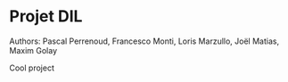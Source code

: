 Projet DIL
==========

Authors: Pascal Perrenoud, Francesco Monti, Loris Marzullo, Joël Matias, Maxim Golay

Cool project

